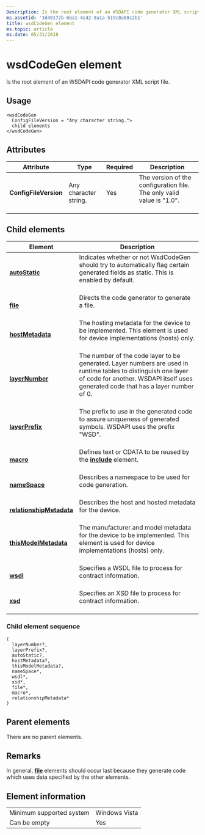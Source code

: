 ```yaml
---
Description: Is the root element of an WSDAPI code generator XML script file.
ms.assetid: '3d40172b-6ba1-4e42-9a1a-519c8e88c2b1'
title: wsdCodeGen element
ms.topic: article
ms.date: 05/31/2018
---
```


# wsdCodeGen element

Is the root element of an WSDAPI code generator XML script file.

## Usage

``` syntax
<wsdCodeGen
  ConfigFileVersion = "Any character string.">
  child elements
</wsdCodeGen>
```

## Attributes



| Attribute                        | Type                             | Required       | Description                                                                                  |
|----------------------------------|----------------------------------|----------------|----------------------------------------------------------------------------------------------|
| **ConfigFileVersion**<br/> | Any character string.<br/> | Yes<br/> | The version of the configuration file. The only valid value is "1.0".<br/> <br/> |



## Child elements



| Element                                                         | Description                                                                                                                                                                                                                 |
|-----------------------------------------------------------------|-----------------------------------------------------------------------------------------------------------------------------------------------------------------------------------------------------------------------------|
| [**autoStatic**](autostatic.md)<br/>                     | Indicates whether or not WsdCodeGen should try to automatically flag certain generated fields as static. This is enabled by default.<br/> <br/>                                                                 |
| [**file**](file.md)<br/>                                 | Directs the code generator to generate a file.<br/> <br/>                                                                                                                                                       |
| [**hostMetadata**](hostmetadata.md)<br/>                 | The hosting metadata for the device to be implemented. This element is used for device implementations (hosts) only.<br/> <br/>                                                                                 |
| [**layerNumber**](layernumber.md)<br/>                   | The number of the code layer to be generated. Layer numbers are used in runtime tables to distinguish one layer of code for another. WSDAPI itself uses generated code that has a layer number of 0.<br/> <br/> |
| [**layerPrefix**](layerprefix.md)<br/>                   | The prefix to use in the generated code to assure uniqueness of generated symbols. WSDAPI uses the prefix "WSD".<br/> <br/>                                                                                     |
| [**macro**](macro.md)<br/>                               | Defines text or CDATA to be reused by the [**include**](include.md) element.<br/> <br/>                                                                                                                        |
| [**nameSpace**](namespace.md)<br/>                       | Describes a namespace to be used for code generation.<br/> <br/>                                                                                                                                                |
| [**relationshipMetadata**](relationshipmetadata.md)<br/> | Describes the host and hosted metadata for the device.<br/> <br/>                                                                                                                                               |
| [**thisModelMetadata**](thismodelmetadata.md)<br/>       | The manufacturer and model metadata for the device to be implemented. This element is used for device implementations (hosts) only.<br/> <br/>                                                                  |
| [**wsdl**](wsdl.md)<br/>                                 | Specifies a WSDL file to process for contract information.<br/> <br/>                                                                                                                                           |
| [**xsd**](xsd.md)<br/>                                   | Specifies an XSD file to process for contract information.<br/> <br/>                                                                                                                                           |



### Child element sequence

``` syntax
(
  layerNumber?, 
  layerPrefix?, 
  autoStatic?, 
  hostMetadata?, 
  thisModelMetadata?, 
  nameSpace*, 
  wsdl*, 
  xsd*, 
  file*, 
  macro*, 
  relationshipMetadata*
)
```

## Parent elements

There are no parent elements.

## Remarks

In general, [**file**](file.md) elements should occur last because they generate code which uses data specified by the other elements.

## Element information



|                                     |               |
|-------------------------------------|---------------|
| Minimum supported system<br/> | Windows Vista |
| Can be empty                        | Yes           |



 

 




